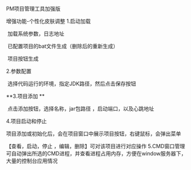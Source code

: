 PM项目管理工具加强版

增强功能-个性化皮肤调整
1.启动加载

​ 加载系统参数，日志地址

​ 已配置项目的bat文件生成（删除后的重新生成）

​ 项目按钮生成

2.参数配置

​ 选择代码运行的环境，指定JDK路径，然后点击保存按钮

**3.项目添加 **

​ 点击添加按钮，选择名称，jar包路径 ，启动端口，以及心跳地址

4.项目启动和停止

​ 项目添加或初始化后，会在项目窗口中展示项目按钮，右键鼠标，会弹出菜单

【查看，启动，停止 ，编辑，删除】可对该项目进行对应操作
5.CMD窗口管理
可自动弹出所选的CMD进程，并查看进程占用内存，方便在window服务器下，大量的控制台应用情况
